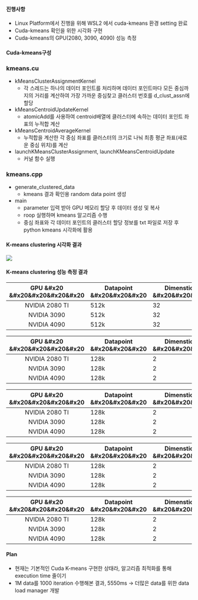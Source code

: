 #### 진행사항
* Linux Platform에서 진행을 위해 WSL2 에서 cuda-kmeans 환경 setting 완료
* Cuda-kmeans 확인을 위한 시각화 구현
* Cuda-kmeans의 GPU(2080, 3090, 4090) 성능 측정

#### Cuda-kmeans구성
### kmeans.cu
* kMeansClusterAssignmentKernel
	* 각 스레드는 하나의 데이터 포인트를 처리하며 데이터 포인트마다 모든 중심까지의 거리를 계산하여 가장 가까운 중심찾고 클러스터 번호를 d_clust_assn에 할당
* kMeansCentroidUpdateKernel
	* atomicAdd를 사용하여 centroid배열에 클러스터에 속하는 데이터 포인트 좌표의 누적합 계산
* kMeansCentroidAverageKernel
	* 누적합을 계산한 각 중심 좌표를 클러스터의 크기로 나눠 최종 평균 좌표(새로운 중심 위치)를 계산
* launchKMeansClusterAssignment, launchKMeansCentroidUpdate
	* 커널 함수 실행
### kmeans.cpp
* generate_clustered_data
	* kmeans 결과 확인용 random data point 생성
* main
	* parameter 입력 받아 GPU 메모리 할당 후 데이터 생성 및 복사
	* roop 실행하며 kmeans 알고리즘 수행
	* 중심 좌표와 각 데이터 포인트의 클러스터 할당 정보를 txt 파일로 저장 후 python kmeans 시각화에 활용

#### K-means clustering 시각화 결과
![](results/vis.png)

#### K-means clustering 성능 측정 결과

| GPU &#x20 &#x20&#x20&#x20&#x20 | Datapoint &#x20&#x20&#x20 | Dimenstion &#x20&#x20&#x20 | K   | iteration &#x20&#x20&#x20 | <span style="color: blue;">execution time (ms)</span>&#x20&#x20&#x20 |
| :----------------------------: | ------------------------- | -------------------------- | --- | ------------------------- | -------------------------------------------------------------------- |
|         NVIDIA 2080 TI         | 512k                      | 32                         | 128 | 1                         | 55.3646                                                              |
|          NVIDIA 3090           | 512k                      | 32                         | 128 | 1                         |                                                                      |
|          NVIDIA 4090           | 512k                      | 32                         | 128 | 1                         | 10.5712                                                              |

| GPU &#x20 &#x20&#x20&#x20&#x20 | Datapoint &#x20&#x20&#x20 | Dimenstion &#x20&#x20&#x20 | K   | iteration &#x20&#x20&#x20 | <span style="color: blue;">execution time (ms)</span>&#x20&#x20&#x20 |
| :----------------------------: | ------------------------- | -------------------------- | --- | ------------------------- | -------------------------------------------------------------------- |
|         NVIDIA 2080 TI         | 128k                      | 2                          | 25  | 1                         | 7.669                                                                |
|          NVIDIA 3090           | 128k                      | 2                          | 25  | 1                         |                                                                      |
|          NVIDIA 4090           | 128k                      | 2                          | 25  | 1                         | 2.6313                                                               |

| GPU &#x20 &#x20&#x20&#x20&#x20 | Datapoint &#x20&#x20&#x20 | Dimenstion &#x20&#x20&#x20 | K   | iteration &#x20&#x20&#x20 | <span style="color: blue;">execution time (ms)</span>&#x20&#x20&#x20 |
| :----------------------------: | ------------------------- | -------------------------- | --- | ------------------------- | -------------------------------------------------------------------- |
|         NVIDIA 2080 TI         | 128k                      | 2                          | 25  | 30                        | 74.4889                                                              |
|          NVIDIA 3090           | 128k                      | 2                          | 25  | 30                        |                                                                      |
|          NVIDIA 4090           | 128k                      | 2                          | 25  | 30                        | 10.8775                                                              |

| GPU &#x20 &#x20&#x20&#x20&#x20 | Datapoint &#x20&#x20&#x20 | Dimenstion &#x20&#x20&#x20 | K   | iteration &#x20&#x20&#x20 | <span style="color: blue;">execution time (ms)</span>&#x20&#x20&#x20 |
| :----------------------------: | ------------------------- | -------------------------- | --- | ------------------------- | -------------------------------------------------------------------- |
|         NVIDIA 2080 TI         | 128k                      | 2                          | 25  | 1000                      | 2487.77                                                              |
|          NVIDIA 3090           | 128k                      | 2                          | 25  | 1000                      |                                                                      |
|          NVIDIA 4090           | 128k                      | 2                          | 25  | 1000                      | 291.152                                                              |

| GPU &#x20 &#x20&#x20&#x20&#x20 | Datapoint &#x20&#x20&#x20 | Dimenstion &#x20&#x20&#x20 | K   | iteration &#x20&#x20&#x20 | <span style="color: blue;">execution time (ms)</span>&#x20&#x20&#x20 |
| :----------------------------: | ------------------------- | -------------------------- | --- | ------------------------- | -------------------------------------------------------------------- |
|         NVIDIA 2080 TI         | 128k                      | 2                          | 25  | 100000                    | 251292                                                               |
|          NVIDIA 3090           | 128k                      | 2                          | 25  | 100000                    |                                                                      |
|          NVIDIA 4090           | 128k                      | 2                          | 25  | 100000                    | 25031                                                                |
#### Plan
* 현재는 기본적인 Cuda K-means 구현한 상태라, 알고리즘 최적화를 통해 execution time 줄이기
* 1M data를 1000 iteration 수행해본 결과, 5550ms -> 더많은 data를 위한 data load manager 개발